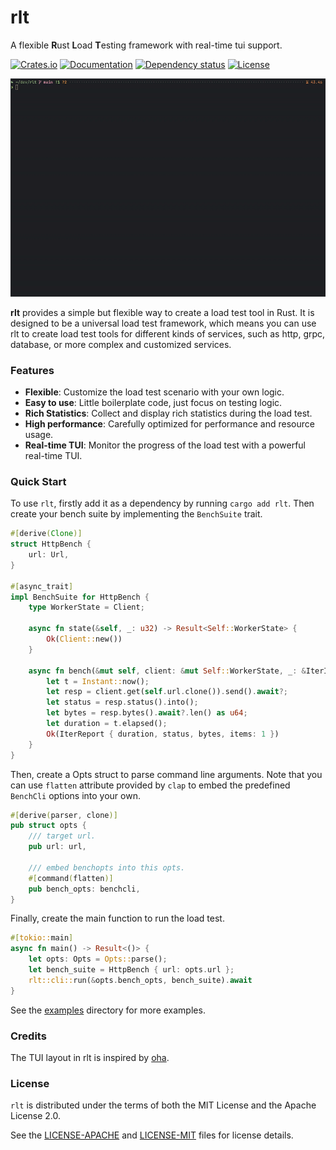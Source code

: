 # rlt


A flexible **R**ust **L**oad **T**esting framework with real-time tui support.

[![Crates.io](https://img.shields.io/crates/v/rlt.svg)](https://crates.io/crates/rlt)
[![Documentation](https://docs.rs/rlt/badge.svg)](https://docs.rs/rlt/)
[![Dependency status](https://deps.rs/repo/github/wfxr/rlt/status.svg)](https://deps.rs/repo/github/wfxr/rlt)
[![License](https://img.shields.io/crates/l/csview.svg)](https://github.com/wfxr/rlt?tab=MIT-1-ov-file)

![Screenshot](https://raw.githubusercontent.com/wfxr/i/master/rlt-demo.gif)

**rlt** provides a simple but flexible way to create a load test tool in Rust.
It is designed to be a universal load test framework, which means you can use
rlt to create load test tools for different kinds of services, such as http, grpc,
database, or more complex and customized services.

### Features

- **Flexible**: Customize the load test scenario with your own logic.
- **Easy to use**: Little boilerplate code, just focus on testing logic.
- **Rich Statistics**: Collect and display rich statistics during the load test.
- **High performance**: Carefully optimized for performance and resource usage.
- **Real-time TUI**: Monitor the progress of the load test with a powerful real-time TUI.

### Quick Start

To use `rlt`, firstly add it as a dependency by running `cargo add rlt`.
Then create your bench suite by implementing the `BenchSuite` trait.

```rust
#[derive(Clone)]
struct HttpBench {
    url: Url,
}

#[async_trait]
impl BenchSuite for HttpBench {
    type WorkerState = Client;

    async fn state(&self, _: u32) -> Result<Self::WorkerState> {
        Ok(Client::new())
    }

    async fn bench(&mut self, client: &mut Self::WorkerState, _: &IterInfo) -> Result<IterReport> {
        let t = Instant::now();
        let resp = client.get(self.url.clone()).send().await?;
        let status = resp.status().into();
        let bytes = resp.bytes().await?.len() as u64;
        let duration = t.elapsed();
        Ok(IterReport { duration, status, bytes, items: 1 })
    }
}
```

Then, create a Opts struct to parse command line arguments.
Note that you can use `flatten` attribute provided by `clap` to embed the predefined `BenchCli` options into your own.

```rust
#[derive(parser, clone)]
pub struct opts {
    /// target url.
    pub url: url,

    /// embed benchopts into this opts.
    #[command(flatten)]
    pub bench_opts: benchcli,
}
```

Finally, create the main function to run the load test.

```rust
#[tokio::main]
async fn main() -> Result<()> {
    let opts: Opts = Opts::parse();
    let bench_suite = HttpBench { url: opts.url };
    rlt::cli::run(&opts.bench_opts, bench_suite).await
}
```

See the [examples](examples) directory for more examples.

### Credits

The TUI layout in rlt is inspired by [oha](https://github.com/hatoo/oha).

### License

`rlt` is distributed under the terms of both the MIT License and the Apache License 2.0.

See the [LICENSE-APACHE](LICENSE-APACHE) and [LICENSE-MIT](LICENSE-MIT) files for license details.
